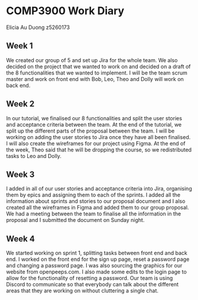 # COMP3900 Work Diary
Elicia Au Duong z5260173

## Week 1
We created our group of 5 and set up Jira for the whole team. We also decided on the project that we wanted to work on and decided on a draft of the 8 functionalities that we wanted to implement. I will be the team scrum master and work on front end with Bob, Leo, Theo and Dolly will work on back end.

## Week 2
In our tutorial, we finalised our 8 functionalities and split the user stories and acceptance criteria between the team. At the end of the tutorial, we split up the different parts of the proposal between the team. I will be working on adding the user stories to Jira once they have all been finalised. I will also create the wireframes for our project using Figma. At the end of the week, Theo said that he will be dropping the course, so we redistributed tasks to Leo and Dolly.

## Week 3
I added in all of our user stories and acceptance criteria into Jira, organising them by epics and assigning them to each of the sprints. I added all the information about sprints and stories to our proposal document and I also created all the wireframes in Figma and added them to our group proposal. We had a meeting between the team to finalise all the information in the proposal and I submitted the document on Sunday night.

## Week 4 
We started working on sprint 1, splitting tasks between front end and back end. I worked on the front end for the sign up page, reset a password page and changing a password page. I was also sourcing the graphics for our website from openpeeps.com. I also made some edits to the login page to allow for the functionality of resetting a password. Our team is using Discord to communicate so that everybody can talk about the different areas that they are working on without cluttering a single chat. 